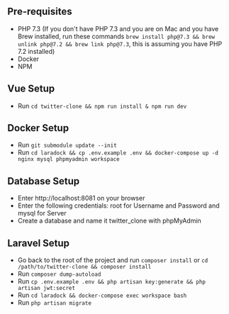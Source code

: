 ## Pre-requisites
- PHP 7.3 (If you don't have PHP 7.3 and you are on Mac and you have Brew installed, run these commands `brew install php@7.3 && brew unlink php@7.2 && brew link php@7.3`, this is assuming you have PHP 7.2 installed)
- Docker
- NPM
## Vue Setup
- Run `cd twitter-clone && npm run install & npm run dev`

## Docker Setup
- Run `git submodule update --init`
- Run `cd laradock && cp .env.example .env && docker-compose up -d nginx mysql phpmyadmin workspace`

## Database Setup
- Enter http://localhost:8081 on your browser
- Enter the following credentials: root for Username and Password and mysql for Server
- Create a database and name it twitter_clone with phpMyAdmin

## Laravel Setup
- Go back to the root of the project and run `composer install` or `cd /path/to/twitter-clone && composer install`
- Run `composer dump-autoload`
- Run `cp .env.example .env && php artisan key:generate && php artisan jwt:secret`
- Run `cd laradock && docker-compose exec workspace bash`
- Run `php artisan migrate`
